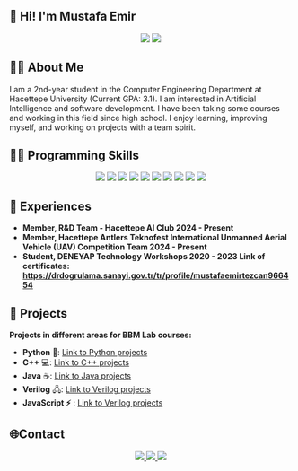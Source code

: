 ## 👋 Hi! I'm Mustafa Emir


<p align="center">
  <img src="https://img.shields.io/badge/Computer%20Engineering%20Student-%2300599C.svg?style=for-the-badge&logoColor=white"/>
  <img src="https://img.shields.io/badge/Hacettepe%20University-%23A6192E.svg?style=for-the-badge&logoColor=white"/>
</p>


## 👨‍💻 About Me

I am a 2nd-year student in the Computer Engineering Department at Hacettepe University (Current GPA: 3.1). I am interested in Artificial Intelligence and software development. I have been taking some courses and working in this field since high school. I enjoy learning, improving myself, and working on projects with a team spirit.



## 💪🤖 Programming Skills

<p align="center">
  <img src="https://img.shields.io/badge/Python-%2314354C.svg?style=for-the-badge&logo=python&logoColor=white"/>
  <img src="https://img.shields.io/badge/Java-%23F7A800.svg?style=for-the-badge&logo=java&logoColor=white"/>
  <img src="https://img.shields.io/badge/C%2B%2B-%2300599C.svg?style=for-the-badge&logo=c%2B%2B&logoColor=white"/>
  <img src="https://img.shields.io/badge/C-%2300599C.svg?style=for-the-badge&logo=c&logoColor=white"/>
  <img src="https://img.shields.io/badge/Arduino-%23A6C400.svg?style=for-the-badge&logo=arduino&logoColor=white"/>
  <img src="https://img.shields.io/badge/Linux-%23FCC624.svg?style=for-the-badge&logo=linux&logoColor=black"/>
  <img src="https://img.shields.io/badge/Verilog-%23CB3837.svg?style=for-the-badge&logo=verilog&logoColor=white"/>
  <img src="https://img.shields.io/badge/JavaScript-%23F7DF1E.svg?style=for-the-badge&logo=javascript&logoColor=black"/>
  <img src="https://img.shields.io/badge/Node.js-%23339933.svg?style=for-the-badge&logo=node.js&logoColor=white"/>
  <img src="https://img.shields.io/badge/React-%2361DAFB.svg?style=for-the-badge&logo=react&logoColor=black"/>
</p>

## 💼 Experiences

- **Member, R&D Team - Hacettepe AI Club 2024 - Present**
- **Member, Hacettepe Antlers Teknofest International Unmanned Aerial Vehicle (UAV) Competition Team 2024 - Present**
- **Student, DENEYAP Technology Workshops 2020 - 2023 Link of certificates: https://drdogrulama.sanayi.gov.tr/tr/profile/mustafaemirtezcan966454**


## 🔣 Projects

**Projects in different areas for BBM Lab courses:**

- **Python** 🐍: [Link to Python projects](https://github.com/mustafaemirtezcan/BBM103)
- **C++** 💻: [Link to C++ projects](https://github.com/mustafaemirtezcan/BBM203)
- **Java** ☕: [Link to Java projects](https://github.com/mustafaemirtezcan/BBM104)
- **Verilog** 🖧: [Link to Verilog projects](https://github.com/mustafaemirtezcan/BBM233-VERILOG)
- **JavaScript ⚡** : [Link to Verilog projects](https://github.com/mustafaemirtezcan/PersonalizedNewsWebApp)


## 🌐Contact
<p align="center">
  <a href="https://www.linkedin.com/in/mustafaemirtezcan" target="_blank">
    <img src="https://img.shields.io/badge/LinkedIn-%230A66C2.svg?style=for-the-badge&logo=linkedin&logoColor=white"/>
  </a>
  <a href="mailto:mustafaemrtezcan@gmail.com" target="_blank">
    <img src="https://img.shields.io/badge/Gmail-%23D14836.svg?style=for-the-badge&logo=gmail&logoColor=white"/>
  </a>
  <a href="https://github.com/mustafaemirtezcan" target="_blank">
    <img src="https://img.shields.io/badge/GitHub-%23121011.svg?style=for-the-badge&logo=github&logoColor=white"/>
  </a>
</p>







<!--
**mustafaemirtezcan/mustafaemirtezcan** is a ✨ _special_ ✨ repository because its `README.md` (this file) appears on your GitHub profile.

Here are some ideas to get you started:

- 🔭 I’m currently working on ...
- 🌱 I’m currently learning ...
- 👯 I’m looking to collaborate on ...
- 🤔 I’m looking for help with ...
- 💬 Ask me about ...
- 📫 How to reach me: ...
- 😄 Pronouns: ...
- ⚡ Fun fact: ...
-->
